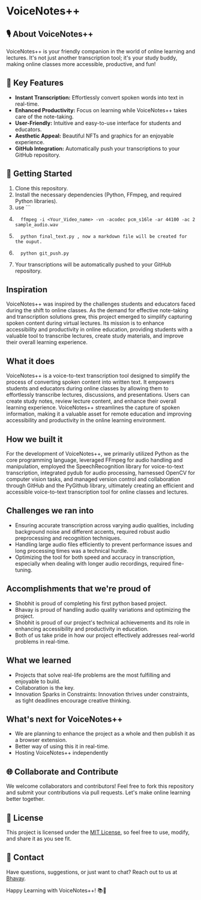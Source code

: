 # VoiceNotes++

## 🎙️ About VoiceNotes++

VoiceNotes++ is your friendly companion in the world of online learning and lectures. It's not just another transcription tool; it's your study buddy, making online classes more accessible, productive, and fun!

## 🌟 Key Features

- **Instant Transcription:** Effortlessly convert spoken words into text in real-time.
- **Enhanced Productivity:** Focus on learning while VoiceNotes++ takes care of the note-taking.
- **User-Friendly:** Intuitive and easy-to-use interface for students and educators.
- **Aesthetic Appeal:** Beautiful NFTs and graphics for an enjoyable experience.
- **GitHub Integration:** Automatically push your transcriptions to your GitHub repository.

## 🚀 Getting Started

1. Clone this repository.
2. Install the necessary dependencies (Python, FFmpeg, and required Python libraries).
3. use ```
4.       ffmpeg -i <Your_Video_name> -vn -acodec pcm_s16le -ar 44100 -ac 2 sample_audio.wav
5.       python final_text.py , now a markdown file will be created for the ouput.
6.       python git_push.py
7. Your transcriptions will be automatically pushed to your GitHub repository.

## Inspiration
VoiceNotes++ was inspired by the challenges students and educators faced during the shift to online classes. As the demand for effective note-taking and transcription solutions grew, this project emerged to simplify capturing spoken content during virtual lectures. Its mission is to enhance accessibility and productivity in online education, providing students with a valuable tool to transcribe lectures, create study materials, and improve their overall learning experience.

## What it does
VoiceNotes++ is a voice-to-text transcription tool designed to simplify the process of converting spoken content into written text. It empowers students and educators during online classes by allowing them to effortlessly transcribe lectures, discussions, and presentations. Users can create study notes, review lecture content, and enhance their overall learning experience. VoiceNotes++ streamlines the capture of spoken information, making it a valuable asset for remote education and improving accessibility and productivity in the online learning environment.

## How we built it
For the development of VoiceNotes++, we primarily utilized Python as the core programming language, leveraged FFmpeg for audio handling and manipulation, employed the SpeechRecognition library for voice-to-text transcription, integrated pydub for audio processing, harnessed OpenCV for computer vision tasks, and managed version control and collaboration through GitHub and the PyGithub library, ultimately creating an efficient and accessible voice-to-text transcription tool for online classes and lectures.

## Challenges we ran into
- Ensuring accurate transcription across varying audio qualities, including background noise and different accents, required robust audio preprocessing and recognition techniques.
- Handling large audio files efficiently to prevent performance issues and long processing times was a technical hurdle.
- Optimizing the tool for both speed and accuracy in transcription, especially when dealing with longer audio recordings, required fine-tuning.

## Accomplishments that we're proud of
- Shobhit is proud of completing his first python based project.
- Bhavay is proud of handling audio quality variations and optimizing the project.
- Shobhit is proud of our project's technical achievements and its role in enhancing accessibility and 
   productivity in education.
- Both of us take pride in how our project effectively addresses real-world problems in real-time.

## What we learned
- Projects that solve real-life problems are the most fulfilling and enjoyable to build.
- Collaboration is the key.
- Innovation Sparks in Constraints: Innovation thrives under constraints, as tight deadlines encourage creative thinking.

## What's next for VoiceNotes++
- We are planning to enhance the project as a whole and then publish it as a browser extension.
- Better way of using this it in real-time.
- Hosting VoiceNotes++ independently


## 🌐 Collaborate and Contribute

We welcome collaborators and contributors! Feel free to fork this repository and submit your contributions via pull requests. Let's make online learning better together.

## 📜 License

This project is licensed under the [MIT License](LICENSE), so feel free to use, modify, and share it as you see fit.

## 📧 Contact

Have questions, suggestions, or just want to chat? Reach out to us at [Bhavay](mailto:gargbhavay78@gmail.com).

Happy Learning with VoiceNotes++! 📚🎉
